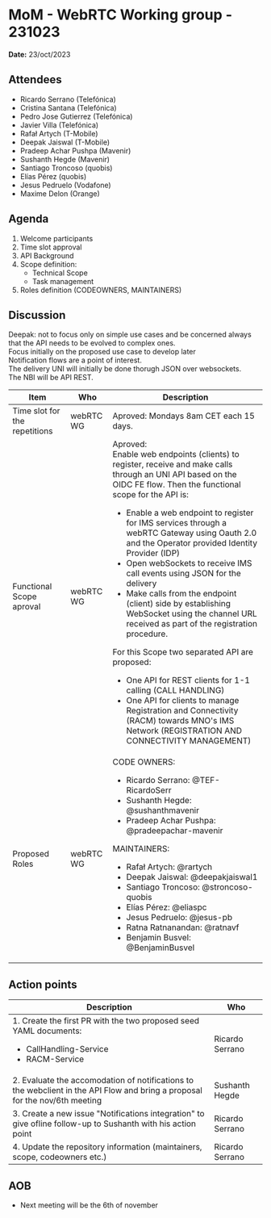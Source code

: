 # MoM - WebRTC Working group - 231023

**Date:** 23/oct/2023

## Attendees

* Ricardo Serrano (Telefónica)
* Cristina Santana (Telefónica)
* Pedro Jose Gutierrez (Telefónica)
* Javier Villa (Telefónica)
* Rafał Artych (T-Mobile)
* Deepak Jaiswal (T-Mobile)
* Pradeep Achar Pushpa (Mavenir)
* Sushanth Hegde (Mavenir)
* Santiago Troncoso (quobis)
* Elías Pérez (quobis)
* Jesus Pedruelo (Vodafone)
* Maxime Delon (Orange)

## Agenda

1. Welcome participants 
2. Time slot approval
3. API Background
4. Scope definition:
   <ul><li>Technical Scope
   <li>Task management</ul>
5. Roles definition (CODEOWNERS, MAINTAINERS)


## Discussion

Deepak: not to focus only on simple use cases and be concerned always that the API needs to be evolved to complex ones.  
Focus initially on the proposed use case to develop later  
Notification flows are a point of interest.  
The delivery UNI will initially be done thorugh JSON over websockets.  
The NBI will be API REST.

| Item | Who | Description |
| ---- | --- | ----------- |
| Time slot for the repetitions | webRTC WG| Aproved: Mondays 8am CET each 15 days. |
|Functional Scope aproval| webRTC WG| Aproved: <br> Enable web endpoints (clients) to register, receive and make calls through an UNI API based on the OIDC FE flow. Then the functional scope for the API is: <ul><li> Enable a web endpoint to register for IMS services through a webRTC Gateway using Oauth 2.0 and the Operator provided Identity Provider (IDP) <li> Open webSockets to receive IMS call events using JSON for the delivery <li> Make calls from the endpoint (client) side by establishing WebSocket using the channel URL received as part of the registration procedure.</ul> For this Scope two separated API are proposed: <ul><li> One API for REST clients for 1-1 calling (CALL HANDLING) <li> One API for clients to manage Registration and Connectivity (RACM) towards MNO's IMS Network (REGISTRATION AND CONNECTIVITY MANAGEMENT)</ul>|
|Proposed Roles| webRTC WG | CODE OWNERS: <ul><li> Ricardo Serrano: @TEF-RicardoSerr <li> Sushanth Hegde: @sushanthmavenir <li> Pradeep Achar Pushpa: @pradeepachar-mavenir </ul> MAINTAINERS: <ul><li>Rafał Artych: @rartych <li> Deepak Jaiswal: @deepakjaiswal1 <li> Santiago Troncoso: @stroncoso-quobis <li> Elías Pérez: @eliaspc <li>Jesus Pedruelo: @jesus-pb <li> Ratna Ratnanandan: @ratnavf <li> Benjamin Busvel: @BenjaminBusvel </ul>|

## Action points

| Description | Who | 
| ----------- | --- |
| 1. Create the first PR with the two proposed seed YAML documents: <ul><li> CallHandling-Service <li> RACM-Service| Ricardo Serrano|
| 2. Evaluate the accomodation of notifications to the webclient in the API Flow and bring a proposal for the nov/6th meeting | Sushanth Hegde |
| 3. Create a new issue "Notifications integration" to give ofline follow-up to Sushanth with his action point | Ricardo Serrano |
| 4. Update the repository information (maintainers, scope, codeowners etc.) | Ricardo Serrano |

## AOB
* Next meeting will be the 6th of november 

